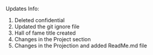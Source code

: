 Updates Info:
1. Deleted confidential
2. Updated the git ignore file
3. Hall of fame title created
4. Changes in the Project section
5. Changes in the Projection and added ReadMe.md file